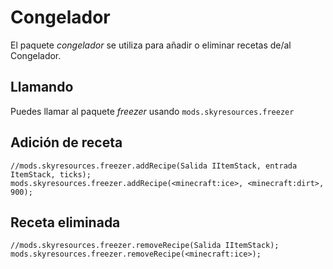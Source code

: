 # Congelador

El paquete *congelador* se utiliza para añadir o eliminar recetas de/al Congelador.

## Llamando

Puedes llamar al paquete *freezer* usando `mods.skyresources.freezer`

## Adición de receta

```zenscript
//mods.skyresources.freezer.addRecipe(Salida IItemStack, entrada ItemStack, ticks);
mods.skyresources.freezer.addRecipe(<minecraft:ice>, <minecraft:dirt>, 900);
```

## Receta eliminada

```zenscript
//mods.skyresources.freezer.removeRecipe(Salida IItemStack);
mods.skyresources.freezer.removeRecipe(<minecraft:ice>);
```